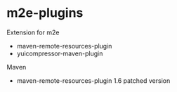 m2e-plugins
====================

Extension for m2e

 - maven-remote-resources-plugin
 - yuicompressor-maven-plugin

Maven

 - maven-remote-resources-plugin 1.6 patched version
